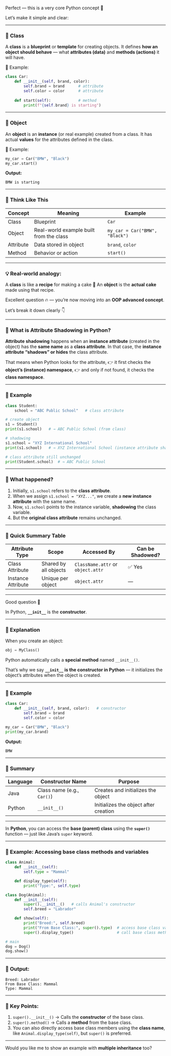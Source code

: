 Perfect — this is a very core Python concept 👏

Let’s make it simple and clear:

---

### 🔹 **Class**

A **class** is a **blueprint** or **template** for creating objects.
It defines **how an object should behave** — what **attributes (data)** and **methods (actions)** it will have.

🧠 Example:

```python
class Car:
    def __init__(self, brand, color):
        self.brand = brand      # attribute
        self.color = color      # attribute
    
    def start(self):            # method
        print(f"{self.brand} is starting")
```

---

### 🔹 **Object**

An **object** is an **instance** (or real example) created from a class.
It has actual **values** for the attributes defined in the class.

🧠 Example:

```python
my_car = Car("BMW", "Black")
my_car.start()
```

**Output:**

```
BMW is starting
```

---

### 🔹 **Think Like This**

| Concept   | Meaning                                 | Example                        |
| --------- | --------------------------------------- | ------------------------------ |
| Class     | Blueprint                               | `Car`                          |
| Object    | Real-world example built from the class | `my_car = Car("BMW", "Black")` |
| Attribute | Data stored in object                   | `brand`, `color`               |
| Method    | Behavior or action                      | `start()`                      |

---

### 💡 Real-world analogy:

A **class** is like a **recipe** for making a cake 🍰
An **object** is the **actual cake** made using that recipe.

Excellent question 🔥 — you’re now moving into an **OOP advanced concept**.

Let’s break it down clearly 👇

---

### 🔹 What is **Attribute Shadowing** in Python?

**Attribute shadowing** happens when an **instance attribute** (created in the object) has the **same name** as a **class attribute**.
In that case, the **instance attribute “shadows” or hides** the class attribute.

That means when Python looks for the attribute,
👉 it first checks the **object’s (instance) namespace**,
👉 and only if not found, it checks the **class namespace**.

---

### 🔹 Example

```python
class Student:
    school = "ABC Public School"   # class attribute

# create object
s1 = Student()
print(s1.school)   # → ABC Public School (from class)

# shadowing
s1.school = "XYZ International School"
print(s1.school)   # → XYZ International School (instance attribute shadows class one)

# class attribute still unchanged
print(Student.school)  # → ABC Public School
```

---

### 🔹 What happened?

1. Initially, `s1.school` refers to the **class attribute**.
2. When we assign `s1.school = "XYZ..."`, we create a **new instance attribute** with the same name.
3. Now, `s1.school` points to the instance variable, **shadowing** the class variable.
4. But the **original class attribute** remains unchanged.

---

### 🔹 Quick Summary Table

| Attribute Type     | Scope                 | Accessed By                       | Can be Shadowed? |
| ------------------ | --------------------- | --------------------------------- | ---------------- |
| Class Attribute    | Shared by all objects | `ClassName.attr` or `object.attr` | ✅ Yes            |
| Instance Attribute | Unique per object     | `object.attr`                     | —                |

---


Good question 👏

In Python, **`__init__`** is the **constructor**.

---

### 🔹 Explanation

When you create an object:

```python
obj = MyClass()
```

Python automatically calls a **special method** named `__init__()`.

That’s why we say **`__init__` is the constructor in Python** —
it initializes the object’s attributes when the object is created.

---

### 🔹 Example

```python
class Car:
    def __init__(self, brand, color):   # constructor
        self.brand = brand
        self.color = color

my_car = Car("BMW", "Black")
print(my_car.brand)
```

**Output:**

```
BMW
```

---

### 🔹 Summary

| Language | Constructor Name           | Purpose                               |
| -------- | -------------------------- | ------------------------------------- |
| Java     | Class name (e.g., `Car()`) | Creates and initializes the object    |
| Python   | `__init__()`               | Initializes the object after creation |

---
In **Python**, you can access the **base (parent) class** using the **`super()`** function — just like Java’s `super` keyword.

---

### 🔹 Example: Accessing base class methods and variables

```python
class Animal:
    def __init__(self):
        self.type = "Mammal"

    def display_type(self):
        print("Type:", self.type)

class Dog(Animal):
    def __init__(self):
        super().__init__()   # calls Animal's constructor
        self.breed = "Labrador"

    def show(self):
        print("Breed:", self.breed)
        print("From Base Class:", super().type)  # access base class variable
        super().display_type()                   # call base class method

# main
dog = Dog()
dog.show()
```

---

### 🔹 Output:

```
Breed: Labrador
From Base Class: Mammal
Type: Mammal
```

---

### 🔹 Key Points:

1. `super().__init__()` → Calls the **constructor** of the base class.
2. `super().method()` → Calls a **method** from the base class.
3. You can also directly access base class members using the **class name**, like `Animal.display_type(self)`, but `super()` is preferred.

---

Would you like me to show an example with **multiple inheritance** too?

